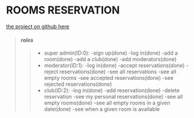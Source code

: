 ROOMS RESERVATION
=====
[the project on github here](https://github.com/D-saif/rooms_reservation)

> #### *roles*
>>- super admin(ID:0):
      -sign up(done)
      -log in(done)
      -add a room(done)
      -add a club(done)
      -add moderators(done)
>>- moderator(ID:1):
      -log in(done)
      -accept reservations(done)
      -reject reservations(done)
      -see all reservations
      -see all empty rooms
      -see accepted reservations(done)
      -see rejected reservations(done)
>>- club(ID:2):
      -log in(done)
      -add reservation(done)
      -delete reservation
      -see my personal reservations(done)
      -see all empty rooms(done)
      -see all empty rooms in a given date(done)
      -see when a given room is available
